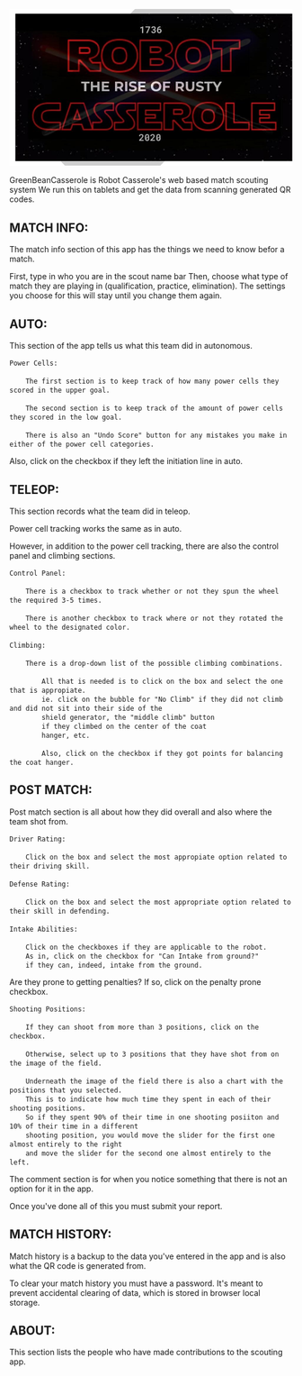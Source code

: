 

![logo](ReadMeResources/InfiniteRecharge2020CasseroleBannerLogoEdited.jpg)


GreenBeanCasserole is Robot Casserole's web based match scouting system
We run this on tablets and get the data from scanning generated QR codes.

## MATCH INFO:
The match info section of this app has the things we need to know befor a match.

First, type in who you are in the scout name bar
Then, choose what type of match they are playing in (qualification, practice, elimination). The settings you choose for this will stay until you change them again.

## AUTO:
This section of the app tells us what this team did in autonomous.

    Power Cells:

        The first section is to keep track of how many power cells they scored in the upper goal.
        
        The second section is to keep track of the amount of power cells they scored in the low goal.

        There is also an "Undo Score" button for any mistakes you make in either of the power cell categories.
    
Also, click on the checkbox if they left the initiation line in auto.

## TELEOP:
This section records what the team did in teleop.

Power cell tracking works the same as in auto.

However, in addition to the power cell tracking, there are also the control panel and climbing sections.

    Control Panel:

        There is a checkbox to track whether or not they spun the wheel the required 3-5 times.

        There is another checkbox to track where or not they rotated the wheel to the designated color.

    Climbing:

        There is a drop-down list of the possible climbing combinations.

            All that is needed is to click on the box and select the one that is appropiate. 
            ie. click on the bubble for "No Climb" if they did not climb and did not sit into their side of the 
            shield generator, the "middle climb" button 
            if they climbed on the center of the coat 
            hanger, etc.

            Also, click on the checkbox if they got points for balancing the coat hanger.

## POST MATCH:
Post match section is all about how they did overall and also where the team shot from.

    Driver Rating:

        Click on the box and select the most appropiate option related to their driving skill.

    Defense Rating:

        Click on the box and select the most appropriate option related to their skill in defending.

    Intake Abilities:

        Click on the checkboxes if they are applicable to the robot. 
        As in, click on the checkbox for "Can Intake from ground?" 
        if they can, indeed, intake from the ground.

Are they prone to getting penalties? If so, click on the penalty prone checkbox.

    Shooting Positions:

        If they can shoot from more than 3 positions, click on the checkbox.

        Otherwise, select up to 3 positions that they have shot from on the image of the field.

        Underneath the image of the field there is also a chart with the positions that you selected. 
        This is to indicate how much time they spent in each of their shooting positions. 
        So if they spent 90% of their time in one shooting posiiton and 10% of their time in a different 
        shooting position, you would move the slider for the first one almost entirely to the right 
        and move the slider for the second one almost entirely to the left.

The comment section is for when you notice something that there is not an option for it in the app.

Once you've done all of this you must submit your report.

## MATCH HISTORY:
Match history is a backup to the data you've entered in the app and is also what the QR code is generated from.

To clear your match history you must have a password. It's meant to prevent accidental clearing of data, which is stored in browser local storage.

## ABOUT:
This section lists the people who have made contributions to the scouting app.